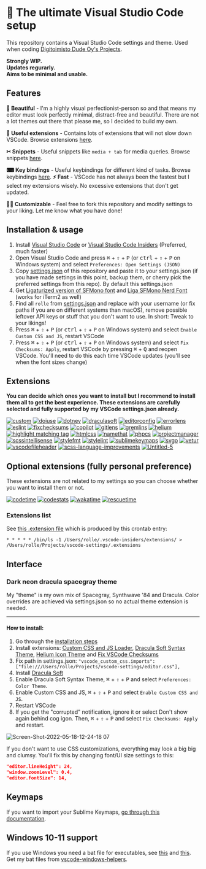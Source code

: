 # 🚀 The ultimate Visual Studio Code setup

This repository contains a Visual Studio Code settings and theme.
Used when coding [Digitoimisto Dude Oy's Projects](https://github.com/digitoimistodude).

**Strongly WIP.**<br>
**Updates regurarly.**<br>
**Aims to be minimal and usable.**<br>

## Features

**🎨 Beautiful** - I'm a highly visual perfectionist-person so and that means my editor must look perfectly minimal, distract-free and beautiful. There are not a lot themes out there that please me, so I decided to build my own.

**🧠 Useful extensions** - Contains lots of extensions that will not slow down VSCode. Browse extensions [here](#extensions).

**✂ Snippets** - Useful snippets like `media + tab` for media queries. Browse snippets [here](https://github.com/ronilaukkarinen/vscode-settings/tree/master/snippets).

**⌨ Key bindings** - Useful keybindings for different kind of tasks. Browse keybindings [here](https://github.com/ronilaukkarinen/vscode-settings/blob/master/keybindings.json).
**⚡ Fast** - VSCode has not always been the fastest but I select my extensions wisely. No excessive extensions that don't get updated.

**👨‍💻 Customizable** - Feel free to fork this repository and modify settings to your liking. Let me know what you have done!

## Installation & usage

1. Install [Visual Studio Code](https://code.visualstudio.com/) or [Visual Studio Code Insiders](https://code.visualstudio.com/insiders/) (Preferred, much faster)
2. Open Visual Studio Code and press <kbd>⌘</kbd> <span>+</span> <kbd>⇧</kbd> <span>+</span> <kbd>P</kbd> (or <kbd>ctrl</kbd> <span>+</span> <kbd>⇧</kbd> <span>+</span> <kbd>P</kbd> on Windows system) and select `Preferences: Open Settings (JSON)`
3. Copy [settings.json](https://raw.githubusercontent.com/ronilaukkarinen/vscode-settings/master/settings.json) of this repository and paste it to your settings.json (if you have made settings in this point, backup them, or cherry pick the preferred settings from this repo). By default this settings.json
4. Get [Ligaturized version of SFMono font](https://github.com/lemeb/a-better-ligaturizer/blob/master/output-fonts/SFMono.ttf) and [Liga SFMono Nerd Font](https://github.com/shaunsingh/SFMono-Nerd-Font-Ligaturized) (works for iTerm2 as well)
5. Find all `rolle` from [settings.json](https://raw.githubusercontent.com/ronilaukkarinen/vscode-settings/master/settings.json) and replace with your username (or fix paths if you are on different systems than macOS), remove possible leftover API keys or stuff that you don't want to use. In short: Tweak to your likings!
6. Press <kbd>⌘</kbd> <span>+</span> <kbd>⇧</kbd> <span>+</span> <kbd>P</kbd> (or <kbd>ctrl</kbd> <span>+</span> <kbd>⇧</kbd> <span>+</span> <kbd>P</kbd> on Windows system) and select `Enable Custom CSS and JS`, restart VSCode
7. Press <kbd>⌘</kbd> <span>+</span> <kbd>⇧</kbd> <span>+</span> <kbd>P</kbd> (or <kbd>ctrl</kbd> <span>+</span> <kbd>⇧</kbd> <span>+</span> <kbd>P</kbd> on Windows system) and select `Fix Checksums: Apply`, restart VSCode by pressing  <kbd>⌘</kbd> <span>+</span> <kbd>Q</kbd> and reopen VSCode. You'll need to do this each time VSCode updates (you'll see when the font sizes change)

## Extensions

**You can decide which ones you want to install but I recommend to install them all to get the best experience. These extensions are carefully selected and fully supported by my VSCode settings.json already.**

[![custom](https://user-images.githubusercontent.com/1534150/169010107-47b0a358-7107-4097-b152-ee3c0676aec2.jpg)](https://marketplace.visualstudio.com/items?itemName=be5invis.vscode-custom-css) [![doiuse](https://user-images.githubusercontent.com/1534150/169010213-7ce820ae-4e31-4bc7-9dfe-c05293e2acf3.jpg)](https://marketplace.visualstudio.com/items?itemName=mrmlnc.vscode-doiuse) [![dotnev](https://user-images.githubusercontent.com/1534150/169011125-f44eb153-618f-4cda-af12-36a6e129b9c6.jpg)](https://marketplace.visualstudio.com/items?itemName=mikestead.dotenv) [![draculasoft](https://user-images.githubusercontent.com/1534150/169011196-483d7b2b-7019-457a-82f4-5bfa39dc0445.jpg)](https://marketplace.visualstudio.com/items?itemName=yomed.theme-dracula-soft) [![editorconfig](https://user-images.githubusercontent.com/1534150/169011405-e3d8c3ac-5fd5-4073-9c02-90d87d3d293b.jpg)](https://marketplace.visualstudio.com/items?itemName=EditorConfig.EditorConfig) [![errorlens](https://user-images.githubusercontent.com/1534150/169011505-7cd30b14-c71f-472e-9bc8-e9be21e3cc79.jpg)](https://marketplace.visualstudio.com/items?itemName=usernamehw.errorlens) [![eslint](https://user-images.githubusercontent.com/1534150/169011658-3c306ae4-c6e3-4c8f-9de2-40841f0424c9.jpg)](https://marketplace.visualstudio.com/items?itemName=dbaeumer.vscode-eslint) [![fixchecksums](https://user-images.githubusercontent.com/1534150/169012114-32d71a14-45d3-446c-944f-727f468cbbbc.jpg)](https://marketplace.visualstudio.com/items?itemName=lehni.vscode-fix-checksums) [![copilot](https://user-images.githubusercontent.com/1534150/169012224-d246cdf9-71a5-41c0-b436-7a95773837ba.jpg)](https://marketplace.visualstudio.com/items?itemName=GitHub.copilot) [![gitlens](https://user-images.githubusercontent.com/1534150/169012292-feb5921d-943f-46d9-bd77-c1b3ee8324bf.jpg)](https://marketplace.visualstudio.com/items?itemName=eamodio.gitlens) [![gremlins](https://user-images.githubusercontent.com/1534150/169012379-a1590bf1-2027-42d9-8783-d53cffa2d513.jpg)](https://marketplace.visualstudio.com/items?itemName=nhoizey.gremlins) [![helium](https://user-images.githubusercontent.com/1534150/169012440-8db77f09-662b-4aac-8883-ab40c8e093b6.jpg)](https://marketplace.visualstudio.com/items?itemName=helgardrichard.helium-icon-theme) [![highlight matching tag](https://user-images.githubusercontent.com/1534150/169012659-af3e5ee5-b7cf-4c5a-b0c2-a3563c2e5fd3.jpg)](https://marketplace.visualstudio.com/items?itemName=vincaslt.highlight-matching-tag) [![htmlcss](https://user-images.githubusercontent.com/1534150/169012766-49cb2677-6759-4694-8e55-9cd2e9272e40.jpg)](https://marketplace.visualstudio.com/items?itemName=ecmel.vscode-html-css) [![namethat](https://user-images.githubusercontent.com/1534150/169012864-3474d873-31d6-485b-a908-45d55181e1d1.jpg)](https://marketplace.visualstudio.com/items?itemName=guillaumedoutriaux.name-that-color) [![phpcs](https://user-images.githubusercontent.com/1534150/169013048-2df3535f-a5d7-4b8a-9875-feb2094a6f5e.jpg)](https://marketplace.visualstudio.com/items?itemName=ikappas.phpcs) [![projectmanager](https://user-images.githubusercontent.com/1534150/169013150-656e4aec-8c83-4439-8694-8f69713ff4d1.jpg)](https://marketplace.visualstudio.com/items?itemName=alefragnani.project-manager) [![scssintellisense](https://user-images.githubusercontent.com/1534150/169013301-71be361e-f8dd-4016-b618-fa4bbba8d692.jpg)](https://marketplace.visualstudio.com/items?itemName=mrmlnc.vscode-scss) [![stylefmt](https://user-images.githubusercontent.com/1534150/169013438-aa324da1-8520-4349-91d2-a868988dc812.jpg)](https://marketplace.visualstudio.com/items?itemName=ronilaukkarinen.vscode-stylefmt) [![stylelint](https://user-images.githubusercontent.com/1534150/169013559-571915dd-ddf8-49d3-9ca1-cbb4d77156e3.jpg)](https://marketplace.visualstudio.com/items?itemName=stylelint.vscode-stylelint) [![sublimekeymaps](https://user-images.githubusercontent.com/1534150/169013691-30ccd503-59ad-4def-bb3d-70c5043e89ee.jpg)](https://marketplace.visualstudio.com/items?itemName=ms-vscode.sublime-keybindings) [![svgo](https://user-images.githubusercontent.com/1534150/169013778-6d87922d-63eb-4615-894e-e789e983d1a0.jpg)](https://marketplace.visualstudio.com/items?itemName=1000ch.svgo) [![vetur](https://user-images.githubusercontent.com/1534150/169013857-3694394e-486b-448a-a1b1-1ca94b25b23e.jpg)](https://marketplace.visualstudio.com/items?itemName=octref.vetur) [![vscodefileheader](https://user-images.githubusercontent.com/1534150/169013942-11f80bb7-daa6-49e6-8070-899ef36a7b1e.jpg)](https://marketplace.visualstudio.com/items?itemName=jankincai.vscodefileheader) [![scss-language-improvements](https://user-images.githubusercontent.com/1534150/169248621-123544ed-f941-4d0f-826c-c1efd62fcc8a.png)](https://marketplace.visualstudio.com/items?itemName=ronilaukkarinen.scss-language-improvements) [![Untitled-5](https://user-images.githubusercontent.com/1534150/170866383-45b0ffb8-b555-412d-b48f-2c7e324e533f.jpg)](https://marketplace.visualstudio.com/items?itemName=vunguyentuan.vscode-css-variables)

## Optional extensions (fully personal preference)

These extensions are not related to my settings so you can choose whether you want to install them or not.

[![codetime](https://user-images.githubusercontent.com/1534150/169009107-90463206-d916-435a-b1d2-08980ae9ffdb.jpg)](https://marketplace.visualstudio.com/items?itemName=softwaredotcom.swdc-vscode) [![codestats](https://user-images.githubusercontent.com/1534150/169009947-e6cb5fa8-5d67-475d-9201-0fb26316e5e4.jpg)](https://marketplace.visualstudio.com/items?itemName=riussi.code-stats-vscode) [![wakatime](https://user-images.githubusercontent.com/1534150/169014037-30ad9dda-a503-482b-b58b-4c9f1f115b56.jpg)](https://marketplace.visualstudio.com/items?itemName=WakaTime.vscode-wakatime) [![rescuetime](https://user-images.githubusercontent.com/1534150/169013232-f7fc4b82-d290-4ab4-a954-cbfd8024f1fc.jpg)](https://marketplace.visualstudio.com/items?itemName=RescueTime.rescuetime)

### Extensions list

See [this .extension file](https://github.com/ronilaukkarinen/vscode-settings/blob/master/.extensions) which is produced by this crontab entry:

```shell
* * * * * /bin/ls -1 /Users/rolle/.vscode-insiders/extensions/ > /Users/rolle/Projects/vscode-settings/.extensions
```

## Interface

### Dark neon dracula spacegray theme

My "theme" is my own mix of Spacegray, Synthwave '84 and Dracula. Color overrides are achieved via settings.json so no actual theme extension is needed.

--- 

#### How to install:

1. Go through the [installation steps](#installation--usage)
2. Install extensions: [Custom CSS and JS Loader](https://marketplace.visualstudio.com/items?itemName=be5invis.vscode-custom-css), [Dracula Soft Syntax Theme](https://marketplace.visualstudio.com/items?itemName=yomed.theme-dracula-soft), [Helium Icon Theme](https://marketplace.visualstudio.com/items?itemName=helgardrichard.helium-icon-theme) and [Fix VSCode Checksums](https://marketplace.visualstudio.com/items?itemName=lehni.vscode-fix-checksums)
3. Fix path in settings.json: `"vscode_custom_css.imports": ["file:///Users/rolle/Projects/vscode-settings/editor.css"],`
6. Install [Dracula Soft](https://marketplace.visualstudio.com/items?itemName=yomed.theme-dracula-soft)
7. Enable Dracula Soft Syntax Theme, <kbd>⌘</kbd> <span>+</span> <kbd>⇧</kbd> <span>+</span> <kbd>P</kbd> and select `Preferences: Color Theme`.
8. Enable Custom CSS and JS, <kbd>⌘</kbd> <span>+</span> <kbd>⇧</kbd> <span>+</span> <kbd>P</kbd> and select `Enable Custom CSS and JS`.
9. Restart VSCode
10. If you get the "corrupted" notification, ignore it or select Don't show again behind cog igon. Then, <kbd>⌘</kbd> <span>+</span> <kbd>⇧</kbd> <span>+</span> <kbd>P</kbd> and select `Fix Checksums: Apply` and restart.

![Screen-Shot-2022-05-18-12-24-18 07](https://user-images.githubusercontent.com/1534150/169008168-ce74d88f-21fe-4b46-8896-912e1b9bc62a.png)

If you don't want to use CSS customizations, everything may look a big big and clumsy. You'll fix this by changing font/UI size settings to this:

```json
"editor.lineHeight": 24,
"window.zoomLevel": 0.4,
"editor.fontSize": 14,
```

## Keymaps

If you want to import your Sublime Keymaps, [go through this documentation](https://marketplace.visualstudio.com/items?itemName=ms-vscode.sublime-keybindings).

## Windows 10-11 support

If you use Windows you need a bat file for executables, see [this](https://github.com/microsoft/vscode/issues/22391#issuecomment-310593201) and [this](https://www.reddit.com/r/bashonubuntuonwindows/comments/77idb8/where_is_the_executable_for_the_new_wsl_ubuntu_in/donn90c/?utm_source=reddit&utm_medium=web2x&context=3). Get my bat files from [vscode-windows-helpers](https://github.com/ronilaukkarinen/vscode-windows-helpers).
